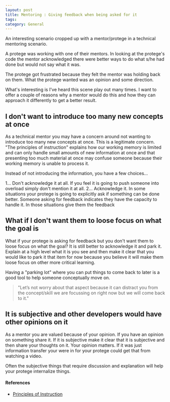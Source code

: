 ```yaml
---
layout: post
title: Mentoring : Giving feedback when being asked for it
tags: 
category: General
---
```


An interesting scenario cropped up with a mentor/protege in a technical mentoring scenario.

A protege was working with one of their mentors. In looking at the protege's code the mentor acknowledged there were better ways to do what s/he had done but would not say what it was. 

The protege got frustrated because they felt the mentor was holding back on them. What the protege wanted was an opinion and some direction.

What's interesting is I've heard this scene play out many times. I want to offer a couple of reasons why a mentor would do this and how they can approach it differently to get a better result.

## I don't want to introduce too many new concepts at once

As a technical mentor you may have a concern around not wanting to introduce too many new concepts at once. This is a legitimate concern. "The principles of instruction" explains how our working memory is limited and can only handle small amounts of new information at once and  that presenting too much material at once may confuse someone because their working memory is unable to process it.

Instead of not introducing the information, you have a few choices...

1... Don't acknowledge it at all. If you feel it is going to push someone into overload simply don't mention it at all. 
2... Acknowledge it. In some situations your protege is going to explicitly ask if something can be done better. Someone asking for feedback indicates they have the capacity to handle it. In those situations give them the feedback

## What if I don't want them to loose focus on what the goal is

What if your protege is asking for feedback but you don't want them to loose focus on what the goal? It is still better to acknowledge it and park it. Explain at a high level what it is you see and then make it clear that you would like to park it that item for now because you believe it will make them loose focus on other more critical learning. 

Having a "parking lot" where you can put things to come back to later is a good tool to help someone conceptually move on.

> "Let’s not worry about that aspect because it can distract you from the concept/skill we are focussing on right now but we will come back to it."

## It is subjective and other developers would have other opinions on it

As a mentor you are valued because of your opinion. If you have an opinion on something share it. If it is subjective make it clear that it is subjective and then share your thoughts on it. Your opinion matters. If it was  just information transfer your were in for your protege could get that from watching a video.

Often the subjective things that require discussion and explanation will help your protege internalize things.

#### References

- [Principles of Instruction](https://www.aft.org/sites/default/files/periodicals/Rosenshine.pdf)  
